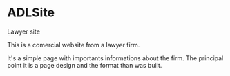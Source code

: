# ADLSite
Lawyer site

This is a comercial website from a lawyer firm.

It's a simple page with importants informations about the firm. The principal point it is a page design and the format than was built. 
